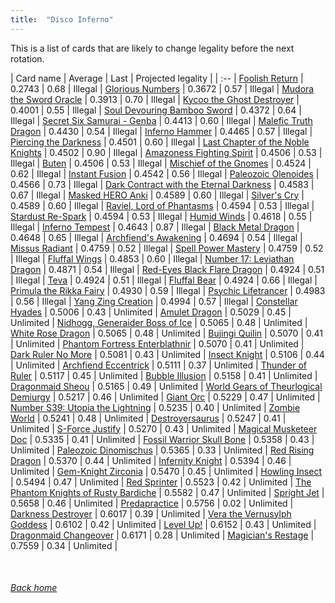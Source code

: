 ```yaml
---
title:  "Disco Inferno"
---
```


This is a list of cards that are likely to change legality before the next rotation.

| Card name | Average | Last | Projected legality |
| :-- |
[Foolish Return](https://db.ygoprodeck.com/card/?search=Foolish%20Return) | 0.2743 | 0.68 | Illegal |
[Glorious Numbers](https://db.ygoprodeck.com/card/?search=Glorious%20Numbers) | 0.3672 | 0.57 | Illegal |
[Mudora the Sword Oracle](https://db.ygoprodeck.com/card/?search=Mudora%20the%20Sword%20Oracle) | 0.3913 | 0.70 | Illegal |
[Kycoo the Ghost Destroyer](https://db.ygoprodeck.com/card/?search=Kycoo%20the%20Ghost%20Destroyer) | 0.4001 | 0.55 | Illegal |
[Soul Devouring Bamboo Sword](https://db.ygoprodeck.com/card/?search=Soul%20Devouring%20Bamboo%20Sword) | 0.4372 | 0.64 | Illegal |
[Secret Six Samurai - Genba](https://db.ygoprodeck.com/card/?search=Secret%20Six%20Samurai%20-%20Genba) | 0.4413 | 0.60 | Illegal |
[Malefic Truth Dragon](https://db.ygoprodeck.com/card/?search=Malefic%20Truth%20Dragon) | 0.4430 | 0.54 | Illegal |
[Inferno Hammer](https://db.ygoprodeck.com/card/?search=Inferno%20Hammer) | 0.4465 | 0.57 | Illegal |
[Piercing the Darkness](https://db.ygoprodeck.com/card/?search=Piercing%20the%20Darkness) | 0.4501 | 0.60 | Illegal |
[Last Chapter of the Noble Knights](https://db.ygoprodeck.com/card/?search=Last%20Chapter%20of%20the%20Noble%20Knights) | 0.4502 | 0.90 | Illegal |
[Amazoness Fighting Spirit](https://db.ygoprodeck.com/card/?search=Amazoness%20Fighting%20Spirit) | 0.4506 | 0.53 | Illegal |
[Buten](https://db.ygoprodeck.com/card/?search=Buten) | 0.4506 | 0.53 | Illegal |
[Mischief of the Gnomes](https://db.ygoprodeck.com/card/?search=Mischief%20of%20the%20Gnomes) | 0.4524 | 0.62 | Illegal |
[Instant Fusion](https://db.ygoprodeck.com/card/?search=Instant%20Fusion) | 0.4542 | 0.56 | Illegal |
[Paleozoic Olenoides](https://db.ygoprodeck.com/card/?search=Paleozoic%20Olenoides) | 0.4566 | 0.73 | Illegal |
[Dark Contract with the Eternal Darkness](https://db.ygoprodeck.com/card/?search=Dark%20Contract%20with%20the%20Eternal%20Darkness) | 0.4583 | 0.67 | Illegal |
[Masked HERO Anki](https://db.ygoprodeck.com/card/?search=Masked%20HERO%20Anki) | 0.4589 | 0.60 | Illegal |
[Silver's Cry](https://db.ygoprodeck.com/card/?search=Silver's%20Cry) | 0.4589 | 0.60 | Illegal |
[Raviel, Lord of Phantasms](https://db.ygoprodeck.com/card/?search=Raviel,%20Lord%20of%20Phantasms) | 0.4594 | 0.53 | Illegal |
[Stardust Re-Spark](https://db.ygoprodeck.com/card/?search=Stardust%20Re-Spark) | 0.4594 | 0.53 | Illegal |
[Humid Winds](https://db.ygoprodeck.com/card/?search=Humid%20Winds) | 0.4618 | 0.55 | Illegal |
[Inferno Tempest](https://db.ygoprodeck.com/card/?search=Inferno%20Tempest) | 0.4643 | 0.87 | Illegal |
[Black Metal Dragon](https://db.ygoprodeck.com/card/?search=Black%20Metal%20Dragon) | 0.4648 | 0.65 | Illegal |
[Archfiend's Awakening](https://db.ygoprodeck.com/card/?search=Archfiend's%20Awakening) | 0.4694 | 0.54 | Illegal |
[Missus Radiant](https://db.ygoprodeck.com/card/?search=Missus%20Radiant) | 0.4759 | 0.52 | Illegal |
[Spell Power Mastery](https://db.ygoprodeck.com/card/?search=Spell%20Power%20Mastery) | 0.4759 | 0.52 | Illegal |
[Fluffal Wings](https://db.ygoprodeck.com/card/?search=Fluffal%20Wings) | 0.4853 | 0.60 | Illegal |
[Number 17: Leviathan Dragon](https://db.ygoprodeck.com/card/?search=Number%2017:%20Leviathan%20Dragon) | 0.4871 | 0.54 | Illegal |
[Red-Eyes Black Flare Dragon](https://db.ygoprodeck.com/card/?search=Red-Eyes%20Black%20Flare%20Dragon) | 0.4924 | 0.51 | Illegal |
[Teva](https://db.ygoprodeck.com/card/?search=Teva) | 0.4924 | 0.51 | Illegal |
[Fluffal Bear](https://db.ygoprodeck.com/card/?search=Fluffal%20Bear) | 0.4924 | 0.66 | Illegal |
[Primula the Rikka Fairy](https://db.ygoprodeck.com/card/?search=Primula%20the%20Rikka%20Fairy) | 0.4930 | 0.59 | Illegal |
[Psychic Lifetrancer](https://db.ygoprodeck.com/card/?search=Psychic%20Lifetrancer) | 0.4983 | 0.56 | Illegal |
[Yang Zing Creation](https://db.ygoprodeck.com/card/?search=Yang%20Zing%20Creation) | 0.4994 | 0.57 | Illegal |
[Constellar Hyades](https://db.ygoprodeck.com/card/?search=Constellar%20Hyades) | 0.5006 | 0.43 | Unlimited |
[Amulet Dragon](https://db.ygoprodeck.com/card/?search=Amulet%20Dragon) | 0.5029 | 0.45 | Unlimited |
[Nidhogg, Generaider Boss of Ice](https://db.ygoprodeck.com/card/?search=Nidhogg,%20Generaider%20Boss%20of%20Ice) | 0.5065 | 0.48 | Unlimited |
[White Rose Dragon](https://db.ygoprodeck.com/card/?search=White%20Rose%20Dragon) | 0.5065 | 0.48 | Unlimited |
[Bujingi Quilin](https://db.ygoprodeck.com/card/?search=Bujingi%20Quilin) | 0.5070 | 0.41 | Unlimited |
[Phantom Fortress Enterblathnir](https://db.ygoprodeck.com/card/?search=Phantom%20Fortress%20Enterblathnir) | 0.5070 | 0.41 | Unlimited |
[Dark Ruler No More](https://db.ygoprodeck.com/card/?search=Dark%20Ruler%20No%20More) | 0.5081 | 0.43 | Unlimited |
[Insect Knight](https://db.ygoprodeck.com/card/?search=Insect%20Knight) | 0.5106 | 0.44 | Unlimited |
[Archfiend Eccentrick](https://db.ygoprodeck.com/card/?search=Archfiend%20Eccentrick) | 0.5111 | 0.37 | Unlimited |
[Thunder of Ruler](https://db.ygoprodeck.com/card/?search=Thunder%20of%20Ruler) | 0.5117 | 0.45 | Unlimited |
[Bubble Illusion](https://db.ygoprodeck.com/card/?search=Bubble%20Illusion) | 0.5158 | 0.41 | Unlimited |
[Dragonmaid Sheou](https://db.ygoprodeck.com/card/?search=Dragonmaid%20Sheou) | 0.5165 | 0.49 | Unlimited |
[World Gears of Theurlogical Demiurgy](https://db.ygoprodeck.com/card/?search=World%20Gears%20of%20Theurlogical%20Demiurgy) | 0.5217 | 0.46 | Unlimited |
[Giant Orc](https://db.ygoprodeck.com/card/?search=Giant%20Orc) | 0.5229 | 0.47 | Unlimited |
[Number S39: Utopia the Lightning](https://db.ygoprodeck.com/card/?search=Number%20S39:%20Utopia%20the%20Lightning) | 0.5235 | 0.40 | Unlimited |
[Zombie World](https://db.ygoprodeck.com/card/?search=Zombie%20World) | 0.5241 | 0.48 | Unlimited |
[Destroyersaurus](https://db.ygoprodeck.com/card/?search=Destroyersaurus) | 0.5247 | 0.41 | Unlimited |
[S-Force Justify](https://db.ygoprodeck.com/card/?search=S-Force%20Justify) | 0.5270 | 0.43 | Unlimited |
[Magical Musketeer Doc](https://db.ygoprodeck.com/card/?search=Magical%20Musketeer%20Doc) | 0.5335 | 0.41 | Unlimited |
[Fossil Warrior Skull Bone](https://db.ygoprodeck.com/card/?search=Fossil%20Warrior%20Skull%20Bone) | 0.5358 | 0.43 | Unlimited |
[Paleozoic Dinomischus](https://db.ygoprodeck.com/card/?search=Paleozoic%20Dinomischus) | 0.5365 | 0.33 | Unlimited |
[Red Rising Dragon](https://db.ygoprodeck.com/card/?search=Red%20Rising%20Dragon) | 0.5370 | 0.44 | Unlimited |
[Infernity Knight](https://db.ygoprodeck.com/card/?search=Infernity%20Knight) | 0.5394 | 0.46 | Unlimited |
[Gem-Knight Zirconia](https://db.ygoprodeck.com/card/?search=Gem-Knight%20Zirconia) | 0.5470 | 0.45 | Unlimited |
[Howling Insect](https://db.ygoprodeck.com/card/?search=Howling%20Insect) | 0.5494 | 0.47 | Unlimited |
[Red Sprinter](https://db.ygoprodeck.com/card/?search=Red%20Sprinter) | 0.5523 | 0.42 | Unlimited |
[The Phantom Knights of Rusty Bardiche](https://db.ygoprodeck.com/card/?search=The%20Phantom%20Knights%20of%20Rusty%20Bardiche) | 0.5582 | 0.47 | Unlimited |
[Spright Jet](https://db.ygoprodeck.com/card/?search=Spright%20Jet) | 0.5658 | 0.46 | Unlimited |
[Predapractice](https://db.ygoprodeck.com/card/?search=Predapractice) | 0.5756 | 0.02 | Unlimited |
[Darkness Destroyer](https://db.ygoprodeck.com/card/?search=Darkness%20Destroyer) | 0.6017 | 0.39 | Unlimited |
[Vera the Vernusylph Goddess](https://db.ygoprodeck.com/card/?search=Vera%20the%20Vernusylph%20Goddess) | 0.6102 | 0.42 | Unlimited |
[Level Up!](https://db.ygoprodeck.com/card/?search=Level%20Up!) | 0.6152 | 0.43 | Unlimited |
[Dragonmaid Changeover](https://db.ygoprodeck.com/card/?search=Dragonmaid%20Changeover) | 0.6171 | 0.28 | Unlimited |
[Magician's Restage](https://db.ygoprodeck.com/card/?search=Magician's%20Restage) | 0.7559 | 0.34 | Unlimited |

<br>

###### [Back home](index)